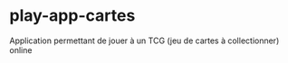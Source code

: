 play-app-cartes
===============

Application permettant de jouer à un TCG (jeu de cartes à collectionner) online